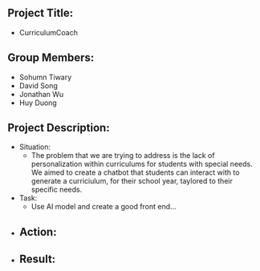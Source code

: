 ## Project Title: 
* CurriculumCoach

## Group Members: 
* Sohumn Tiwary
* David Song
* Jonathan Wu
* Huy Duong

## Project Description: 
* Situation: 
  - The problem that we are trying to address is the lack of personalization within curriculums for students with special needs. We aimed to create a chatbot that students can interact with to generate a curriciulum, for their school year, taylored to their specific needs.
* Task: 
  - Use AI model and create a good front end...
* Action: 
  - 
* Result: 
  - 
